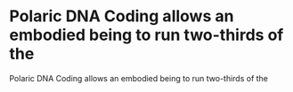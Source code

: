 # Polaric DNA Coding allows an embodied being to run two-thirds of the

Polaric DNA Coding allows an embodied being to run two-thirds of the